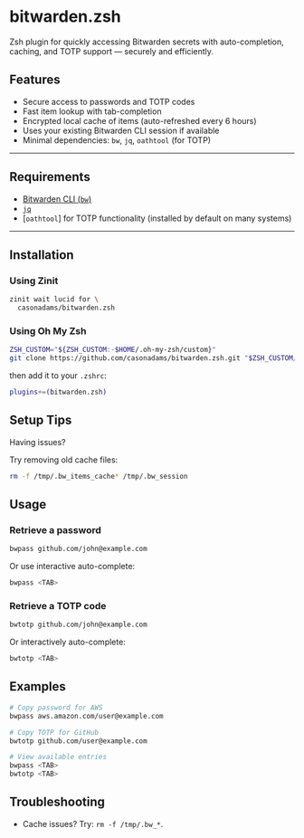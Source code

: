 # bitwarden.zsh

Zsh plugin for quickly accessing Bitwarden secrets with auto-completion, caching, and TOTP support — securely and efficiently.

## Features

- Secure access to passwords and TOTP codes
- Fast item lookup with tab-completion
- Encrypted local cache of items (auto-refreshed every 6 hours)
- Uses your existing Bitwarden CLI session if available
- Minimal dependencies: `bw`, `jq`, `oathtool` (for TOTP)

---

## Requirements

- [Bitwarden CLI (`bw`)](https://bitwarden.com/download/)
- [`jq`](https://stedolan.github.io/jq/)
- [`oathtool`] for TOTP functionality (installed by default on many systems)

---

## Installation

### Using Zinit

```zsh
zinit wait lucid for \
  casonadams/bitwarden.zsh
```

### Using Oh My Zsh

```zsh
ZSH_CUSTOM="${ZSH_CUSTOM:-$HOME/.oh-my-zsh/custom}"
git clone https://github.com/casonadams/bitwarden.zsh.git "$ZSH_CUSTOM/plugins/bitwarden.zsh"
```

then add it to your `.zshrc`:

```zsh
plugins+=(bitwarden.zsh)
```

## Setup Tips

Having issues?

Try removing old cache files:

```sh
rm -f /tmp/.bw_items_cache* /tmp/.bw_session
```

## Usage

### Retrieve a password

```sh
bwpass github.com/john@example.com
```

Or use interactive auto-complete:

```sh
bwpass <TAB>
```

### Retrieve a TOTP code

```sh
bwtotp github.com/john@example.com
```

Or interactively auto-complete:

```sh
bwtotp <TAB>
```

## Examples

```sh
# Copy password for AWS
bwpass aws.amazon.com/user@example.com
```

```sh
# Copy TOTP for GitHub
bwtotp github.com/user@example.com
```

```sh
# View available entries
bwpass <TAB>
bwtotp <TAB>
```

## Troubleshooting

- Cache issues? Try: `rm -f /tmp/.bw_*`.
